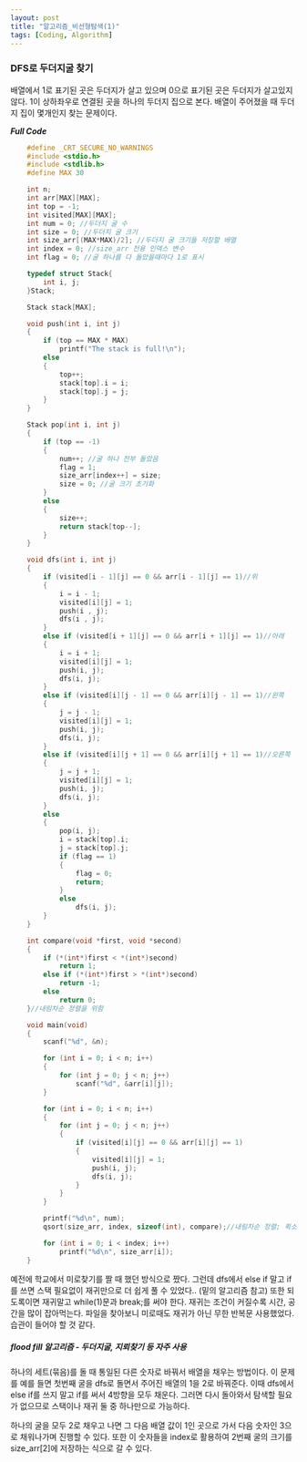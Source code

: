 ```yaml
---
layout: post
title: "알고리즘_비선형탐색(1)"
tags: [Coding, Algorithm]
---
```


### DFS로 두더지굴 찾기

배열에서 1로 표기된 곳은 두더지가 살고 있으며 0으로 표기된 곳은 두더지가 살고있지 않다.
1이 상하좌우로 연결된 곳을 하나의 두더지 집으로 본다.
배열이 주어졌을 때 두더지 집이 몇개인지 찾는 문제이다.


***Full Code***

```C
	#define _CRT_SECURE_NO_WARNINGS
	#include <stdio.h>
	#include <stdlib.h>
	#define MAX 30

	int n;
	int arr[MAX][MAX];
	int top = -1;
	int visited[MAX][MAX];
	int num = 0; //두더지 굴 수
	int size = 0; //두더지 굴 크기
	int size_arr[(MAX*MAX)/2]; //두더지 굴 크기들 저장할 배열
	int index = 0; //size_arr 전용 인덱스 변수
	int flag = 0; //굴 하나를 다 돌았을때마다 1로 표시

	typedef struct Stack{
		int i, j;
	}Stack;

	Stack stack[MAX];

	void push(int i, int j)
	{
		if (top == MAX * MAX)
			printf("The stack is full!\n");
		else
		{
			top++;
			stack[top].i = i;
			stack[top].j = j;
		}
	}

	Stack pop(int i, int j)
	{
		if (top == -1)
		{
			num++; //굴 하나 전부 돌았음
			flag = 1;
			size_arr[index++] = size;
			size = 0; //굴 크기 초기화
		}
		else
		{
			size++;
			return stack[top--];
		}
	}

	void dfs(int i, int j)
	{
		if (visited[i - 1][j] == 0 && arr[i - 1][j] == 1)//위
		{
			i = i - 1;
			visited[i][j] = 1;
			push(i , j);
			dfs(i , j);
		}	
		else if (visited[i + 1][j] == 0 && arr[i + 1][j] == 1)//아래
		{
			i = i + 1;
			visited[i][j] = 1;
			push(i, j);
			dfs(i, j);
		}
		else if (visited[i][j - 1] == 0 && arr[i][j - 1] == 1)//왼쪽
		{
			j = j - 1;
			visited[i][j] = 1;
			push(i, j);
			dfs(i, j);
		}
		else if (visited[i][j + 1] == 0 && arr[i][j + 1] == 1)//오른쪽
		{
			j = j + 1;
			visited[i][j] = 1;
			push(i, j);
			dfs(i, j);
		}
		else
		{
			pop(i, j);
			i = stack[top].i;
			j = stack[top].j;
			if (flag == 1)
			{
				flag = 0;
				return;
			}
			else
				dfs(i, j);
		}
	}

	int compare(void *first, void *second)
	{
		if (*(int*)first < *(int*)second)
			return 1;
		else if (*(int*)first > *(int*)second)
			return -1;
		else
			return 0;
	}//내림차순 정렬을 위함

	void main(void)
	{
		scanf("%d", &n);

		for (int i = 0; i < n; i++)
		{
			for (int j = 0; j < n; j++)
				scanf("%d", &arr[i][j]);
		}

		for (int i = 0; i < n; i++)
		{
			for (int j = 0; j < n; j++)
			{
				if (visited[i][j] == 0 && arr[i][j] == 1)
				{
					visited[i][j] = 1;
					push(i, j);
					dfs(i, j);
				}
			}
		}

		printf("%d\n", num);
		qsort(size_arr, index, sizeof(int), compare);//내림차순 정렬; 퀵소트 라이브러리 사용함

		for (int i = 0; i < index; i++)
			printf("%d\n", size_arr[i]);
	}
```


예전에 학교에서 미로찾기를 짤 때 했던 방식으로 짰다. 그런데 dfs에서 else if 말고 if를 쓰면 스택 필요없이 재귀만으로 더 쉽게 풀 수 있었다..
(밑의 알고리즘 참고)
또한 되도록이면 재귀말고 while(1)문과 break;를 써야 한다. 재귀는 조건이 커질수록 시간, 공간을 많이 잡아먹는다. 파일을 찾아보니 미로때도 재귀가 아닌 무한 반복문 사용했었다. 습관이 들어야 할 것 같다.

##### flood fill 알고리즘 - 두더지굴, 지뢰찾기 등 자주 사용

하나의 세트(묶음)를 돌 때 통일된 다른 숫자로 바꿔서 배열을 채우는 방법이다.
이 문제를 예를 들면 첫번째 굴을 dfs로 돌면서 주어진 배열의 1을 2로 바꿔준다. 이때 dfs에서 else if를 쓰지 말고 if를 써서 4방향을 모두 채운다. 그러면 다시 돌아와서 탐색할 필요가 없으므로 스택이나 재귀 둘 중 하나만으로 가능하다.

하나의 굴을 모두 2로 채우고 나면 그 다음 배열 값이 1인 곳으로 가서 다음 숫자인 3으로 채워나가며 진행할 수 있다.
또한 이 숫자들을 index로 활용하여 2번째 굴의 크기를 size_arr[2]에 저장하는 식으로 갈 수 있다.
